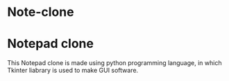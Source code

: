 # Note-clone
<h1> Notepad clone </h1>
<p> This Notepad clone is made using python programming language, in which Tkinter liabrary is used to make GUI software.</p> 
